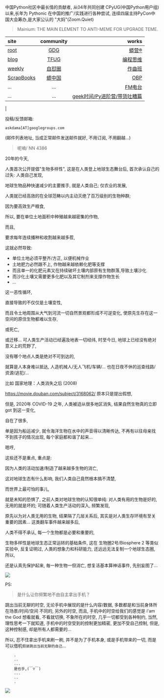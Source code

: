 中国Python社区中最长情的贡献者, 从04年共同创建 CPyUG(中国Python用户组)以来,长年为 Pythonic 在中国的推广/实践进行各种尝试, 连续四届主持PyCon中国大会筹办,是大家公认的 "大妈"(Zoom.Quiet)

> Mainium: THE MAIN ELEMENT TO ANTI-MEME FOR UPGRADE TEME.

| site | community | works |
| :-----| :----: | ----: |
| [root](http://zoomquiet.io/) | [GDG](https://blog.zhgdg.org/) | [蟒营®](https://doc.101.camp/) |
| [blog](https://blog.zoomquiet.io/pages/zoomquiet.html) | [TFUG](http://zh.tfug.world/) | [编程思维](https://py.101.camp/) |
| [weekly](http://weekly.pychina.org/) | [自怼圈](https://du.101.camp/) | [作曲班](https://mu.101.camp/) |
| [ScrapBooks](https://zoomquiet.io/collection.html) | [蟒中国](https://pychina.org/) | [OBP](https://zoomquiet.io/obp/index.html) |
| ... | ... | [FM电台](https://fm.101.camp/) |
| ... | ... | [geek时间/Py进阶营/带货吐糟篇](https://fm.101.camp/2020/geek2py-dama.html) 
 |


投稿/反馈邮箱:

    askdama[AT]googlegroups.com

(邮件列表地址, 
当成正常邮件发送邮件就好, 不用订阅, 不用翻越...)


> ​呢喃/ NN 4386





20年的今天,

人类首次公开提倡"生物多样性",
这是在人类登上地球生态舞台后,
首次承认自己的过失:
人类自己发现,

地球生物品种快速减少的主要推手,
就是人类自己;
仅农业的发展,

人类就已经高效的在全球范畴以内主动灭绝了百万级别的生物种群;

因为要高效生产粮食,

所以,
要在单位土地面积中种殖越来越密集的作物,

而且,

要求每年连续播种和收割越来越多茬,

这就必然导致:

+ 单位土地必须平整齐/方正, 以便机械作业
+ 土地肥力必然跟不上, 作物越来越依赖化肥等支撑
+ 而且单一的化肥元素又在持续破坏土壤内部原有生物群落,导致土壤沙化
+ 而沙化土壤又需要更多化肥以及其它制剂来支撑作物生长
+ ...

这一恶性循环,

直接导致的不仅仅是土壤变性,

而且令土地周围从大气到河流一切自然景观都形成不可逆变化,
使原先生存在这一空间的原住生物都难以生存,

或死亡,

或迁移...
可人类生产活动已经遍及地表一切经纬,
时至今日,
地球上已经没有绝对意义上的荒野了,

没有哪个地点人类是绝对不可到达的,

就算是人本身难以抵达,
人造机械人/无人飞机/车辆/...
也在日夜不休的巡查线路/资源/逃犯/...


比如 国家地理：人类消失之后 (2008)

https://movie.douban.com/subject/3168062/
原本只是提出假想,

但是, 2020年 COVID-19 之年,
人类被迫从很多地区消失,
结果自然生物真的立即 got 到这一变化,

自在了很多,

单是因为船运减少,
就令海洋生物在水中的声音得以清晰传达,
不再有以往母亲找不到孩子的情况出现,
每个家庭都和谐了起来...

嗯哼,

这些还不是重点,
重点是:

因为人类的活动加速/制造了越来越多生物的消亡,

这对地球生态有什么影响,
我们人类自己竟然根本搞不清楚,

而世界上最可怕的事儿,

就是未知的恐惧了,
之前人类对地球生物的认知很单纯:
对人类有用的生物是好的,
无用的就是坏的;
可随着人类生产活动的深入,
频繁发现,

原先以为对人类无用的生物,
结果隔了几层关系后,
其实是对人类生存环境有至关重要的因素...
这类翻车事件越来越多后,

人类不得不承认,
每一个生物都是必要和重要的,

生物多样性是地球生态正常运转的基础条件,
这在 生物圈2号/Biosphere 2 等类似实验中,
反复证明过,
人类的想象力和科研能力,
还远远无法复制一个地球生态圈,
所以, 

还是认真先保护起来,
毎一种生物一但消亡,
想复活基本算神话事件,
先别妄图了...








![](http://ydlj.zoomquiet.top/ipic/2021-05-21-zq42-today-card-2105.022.jpeg)


PS:
> 是什么让你频繁地不由自主拿出手机？

跳出当前无聊的时空,
无论手机中展现的是什么内容/数据,
多数都是和当前身体所在场景/时间/空间 不同的,
另外的时空,
而且, 手机中的时空给我们的感觉是
i'am the God
想看就看, 不看就切换,
不象所在的时空, 几乎一切都受到各种制约,
当然,
理性思考一下就知道,
手机中的时空受到的控制更加精密, 更加不受自己控制,
但是, 这种控制感,
却是所有人都需要的...

所以, 
忍不住拿出手机来刷一刷,
并不是为了手机本身, 或是手机带来的一切,
而是可以借机`假装跳出当前无聊的自己`...



```
    .
    ..
    ...
    是也乎,(￣▽￣)
    ...
    ..
    .
```


![](http://ydlj.zoomquiet.top/ipic/2021-04-30-210411DU21.4zip.jpg)

